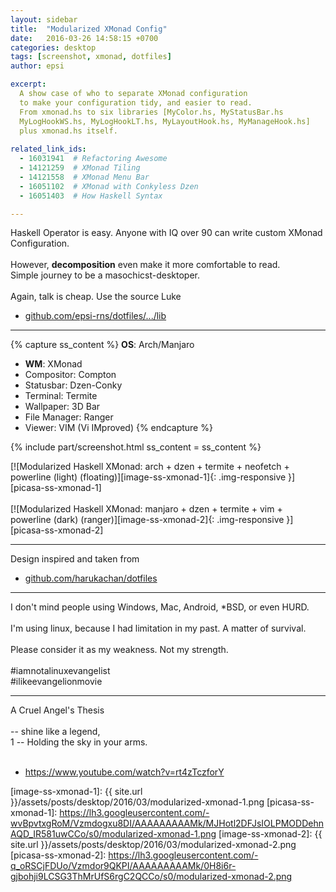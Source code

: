 ```yaml
---
layout: sidebar
title:  "Modularized XMonad Config"
date:   2016-03-26 14:58:15 +0700
categories: desktop
tags: [screenshot, xmonad, dotfiles]
author: epsi

excerpt: 
  A show case of who to separate XMonad configuration
  to make your configuration tidy, and easier to read.
  From xmonad.hs to six libraries [MyColor.hs, MyStatusBar.hs
  MyLogHookWS.hs, MyLogHookLT.hs, MyLayoutHook.hs, MyManageHook.hs]
  plus xmonad.hs itself.
  
related_link_ids: 
  - 16031941  # Refactoring Awesome
  - 14121259  # XMonad Tiling
  - 14121558  # XMonad Menu Bar
  - 16051102  # XMonad with Conkyless Dzen
  - 16051403  # How Haskell Syntax

---
```



Haskell Operator is easy.
Anyone with IQ over 90 can write custom XMonad Configuration.
<br><br>
However, **decomposition** even make it more comfortable to read.<br>
Simple journey to be a masochicst-desktoper.
<br><br>
Again, talk is cheap.
Use the source Luke
<br>
* [github.com/epsi-rns/dotfiles/.../lib][dotfiles-lib]

* * *

{% capture ss_content %}
<strong>OS</strong>: Arch/Manjaro<br>
  + <strong>WM</strong>: XMonad<br>
  + Compositor: Compton<br>
  + Statusbar: Dzen-Conky<br>
  + Terminal: Termite<br>
  + Wallpaper: 3D Bar<br>
  + File Manager: Ranger<br>
  + Viewer: VIM (Vi IMproved)
{% endcapture %}

{% include part/screenshot.html ss_content = ss_content %}

[![Modularized Haskell XMonad: arch + dzen + termite + neofetch + powerline (light) (floating)][image-ss-xmonad-1]{: .img-responsive }][picasa-ss-xmonad-1]
<br/><br/>
[![Modularized Haskell XMonad: manjaro + dzen + termite + vim + powerline (dark) (ranger)][image-ss-xmonad-2]{: .img-responsive }][picasa-ss-xmonad-2]

* * *

Design inspired and taken from<br>
* [github.com/harukachan/dotfiles][code-haruka]

* * *

I don't mind people using Windows, Mac, Android, *BSD, or even HURD.
<br><br>
I'm using linux, because I had limitation in my past. A matter of survival.
<br><br>
Please consider it as my weakness. Not my strength.
<br><br>
#iamnotalinuxevangelist<br>
#ilikeevangelionmovie

* * *

A Cruel Angel's Thesis
<br><br>
-- shine like a legend,<br>1
-- Holding the sky in your arms.
<br><br>
* <https://www.youtube.com/watch?v=rt4zTczforY>

[//]: <> ( -- -- -- links below -- -- -- )

[code-haruka]: https://github.com/codeharuka/dotfiles
[dotfiles-lib]: https://github.com/epsi-rns/dotfiles/tree/master/xmonad/xmonad-dzen-2/lib
[image-ss-xmonad-1]: {{ site.url }}/assets/posts/desktop/2016/03/modularized-xmonad-1.png
[picasa-ss-xmonad-1]: https://lh3.googleusercontent.com/-wvBpvtxgRoM/Vzmdogxu8DI/AAAAAAAAAMk/MJHotl2DFJsIOLPMODDehnAQD_IR581uwCCo/s0/modularized-xmonad-1.png
[image-ss-xmonad-2]: {{ site.url }}/assets/posts/desktop/2016/03/modularized-xmonad-2.png
[picasa-ss-xmonad-2]: https://lh3.googleusercontent.com/-q_oRSCjFDUo/Vzmdor9QKPI/AAAAAAAAAMk/0H8i6r-gjbohji9LCSG3ThMrUfS6rgC2QCCo/s0/modularized-xmonad-2.png

